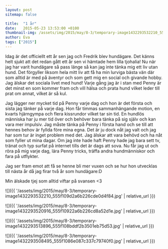 ```yaml
---
layout: post
sitemap: false

title:  "1 år"
date:   2015-05-23 13:53:00 +0100
thumbnail-img: /assets/img/2015/may/8-3/temporary-image1432293532210_555f109d2a6b226cde0d4f84.jpg
author: Eva
tags: ["2015"]
---
```


Idag är det officiellt ett år sen jag och Fredrik blev hundägare. Det känns helt sjukt att det redan gått ett år sen vi hämtade hem lilla tjohalia! Nu när jag har varit hundägare så pass länge så kan jag inte tänka mig ett liv utan hund. Det förgyller liksom hela mitt liv att få ha min lurviga bästa vän där som alltid är med på äventyr och som gett mig en social och givande hobby. Jag älskar det sociala livet med hund! Varje gång jag är i stan med Penny är det minst en som kommer fram och vill hälsa och prata hund vilket leder till prat om annat, vilket är så kul. 

Jag lägger ner mycket tid på Penny varje dag och hon är det första och sista jag tänker på varje dag. Hon får timmas sammanhängande motion, en kvarts hjärngympa och flera kissrundor vilket tar sin tid. En hundlös människa har ju mer tid över och behöver bara tänka på sig själv och kan vara mer impulsiv. Jag måste tänka på Penny i första hand och se till att hennes behov är fyllda före mina egna. Det är ju dock nåt jag valt och jag har som tur är inget problem med det. Jag älskar att vara behövd och ha nåt som fyller ut mina dagar. Om jag inte hade haft Penny hade jag bara sett tv, tränat och typ surfat på internet tills det är dags att sova. Nu får jag ut och röra på mig varje dag, lära Penny tricks, träffa andra hundmänniskor och fara på utflykter. 

Jag ser fram emot att få se henne bli mer vuxen och se hur hon utvecklas till nästa år då jag firar två år som hundägare:D




























Min älskade tjej som alltid viftar på svansen <3

![]({{ '/assets/img/2015/may/8-3/temporary-image1432293532210_555f109d2a6b226cde0d4f84.jpg'  | relative_url }})

![]({{ '/assets/img/2015/may/8-3/temporary-image1432293520916_555f10922a6b226cd8a52d1e.jpg'  | relative_url }})

![]({{ '/assets/img/2015/may/8-3/temporary-image1432293513896_555f108bddf2b3501eb75d53.jpg'  | relative_url }})

![]({{ '/assets/img/2015/may/8-3/temporary-image1432293508495_555f1086e087c337c79740f0.jpg'  | relative_url }})

